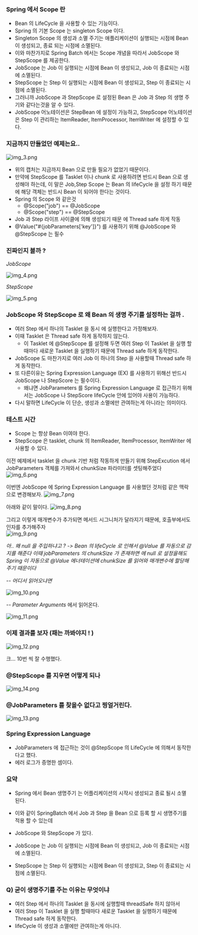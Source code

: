 ### Spring 에서 Scope 란
- Bean 의 LifeCycle 을 사용할 수 있는 기능이다.
- Spring 의 기본 Scope 는 singleton Scope 이다.
- Singleton Scope 의 생성과 소멸 주기는 애플리케이션이 실행되는 시점에 Bean 이 생성되고, 종료 되는 시점에 소멸된다.
- 이와 마찬가지로 Spring Batch 에서는 Scope 개념을 따라서 JobScope 와 StepScope 를 제공한다.
- JobScope 는 Job 이 실행되는 시점에 Bean 이 생성되고, Job 이 종료되는 시점에 소멸된다.
- StepScope 는 Step 이 실행되는 시점에 Bean 이 생성되고, Step 이 종료되는 시점에 소멸된다.
- 그러니까 JobScope 과 StepScope 로 설정된 Bean 은 Job 과 Step 의 생명 주기와 같다는것을 알 수 있다.
- JobScope 어노테이션은 StepBean 에 설정이 가능하고, StepScope 어노테이션은 Step 이 관리하는 ItemReader, ItemProcessor, ItemWriter 에 설정할 수 있다.

### 지금까지 만들었던 예제는요..
![img_3.png](img_3.png)

- 위의 캡처는 지금까지 Bean 으로 만들 필요가 없었기 때문이다.
- 만약에 StepScope 를 Tasklet 이나 chunk 로 사용하려면 반드시 Bean 으로 생성해야 하는데,
이 말은 Job,Step Scope 는 Bean 의 lifeCycle 을 설정 하기 때문에 해당 객체는 반드시 Bean 이 되어야 한다는 것이다.
- Spring 의 Scope 와 같은것 
  - @Scope("job") == @JobScope
  - @Scope("step") == @StepScope
- Job 과 Step 라이프 사이클에 의해 생성되기 때문 에 Thread safe 하게 작동
- @Value("#{jobParameters['key']}") 를 사용하기 위해 @JobScope 와 @StepScope 는 필수

### 진짜인지 볼까 ? 
*JobScope*

![img_4.png](img_4.png)

*StepScope* 

![img_5.png](img_5.png)

### JobScope 와 StepScope 로 왜 Bean 의 생명 주기를 설정하는 걸까 .  
- 여러 Step 에서 하나의 Tasklet 을 동시 에 실행한다고 가정해보자.
- 이때 Tasklet 은 Thread safe 하게 동작하지 않는다.
  - 이 Tasklet 에 @StepScope 를 설정해 두면 여러 Step 이 Tasklet 을 실행 할때마다 새로운 Tasklet 을 실행하기 때문에 Thread safe 하게 동작한다.
- JobScope 도 마찬가지로 여러 Job 이 하나의 Step 을 사용할때 Thread safe 하게 동작한다.
- 또 다른이유는 Spring Expression Language (EX) 를 사용하기 위해선 반드시 JobScope 나 StepScore 는 필수이다.
  - 왜냐면 JobParameters 를 Spring Expression Language 로 접근하기 위해서는 JobScope 나 StepScore lifeCycle 안에 있어야 사용이 가능하다.
- 다시 말하면 LifeCycle 이 단순, 생성과 소멸에만 관여하는게 아니라는 의미이다.


### 테스트 시간
- Scope 는 항상 Bean 이여야 한다.
- StepScope 은 tasklet, chunk 의 ItemReader, ItemProcessor, ItemWriter 에 사용할 수 있다.

이전 예제에서 tasklet 을 chunk 기반 처럼 작동하게 만들기 위해 StepExcution 에서 JobParameters 객체를 가져와서 chunkSize 파라미터를 셋팅해주었다
![img_6.png](img_6.png)

이번엔 JobScope 에 Spring Expression Language 를 사용했던 것처럼 같은 맥락으로 변경해보자.
![img_7.png](img_7.png)

아래와 같이 말이다.
![img_8.png](img_8.png)

그리고 이렇게 매개변수가 추가되면 메서드 시그니처가 달라지기 때문에, 호출부에서도 인자를 추가해주자 <br/>
![img_9.png](img_9.png)

*아.. 왜 null 을 주입하냐고 ? -> Bean 의 lifeCycle 로 인해서 @Value 를 자동으로 감지를 해준다 이때 jobParameters 의 chunkSize 가 존재하면 에 null 로 설정을해도 Spring 이 자동으로 @Value 에너테이션에 chunkSize 를 읽어와 매개변수에 할당해주기 때문이다* <br/>

-- *어디서 읽어오냐면* 

![img_10.png](img_10.png)

-- *Parameter Arguments* 에서 읽어온다.

![img_11.png](img_11.png)

### 이제 결과를 보자 (패는 까봐야지 ! )
![img_12.png](img_12.png)

크... 10번 씩 잘 수행했다.

### @StepScope 를 지우면 어떻게 되나
![img_14.png](img_14.png)

### @JobParameters 를 찾을수 없다고 찡얼거린다.
![img_13.png](img_13.png)

### Spring Expression Language
- JobParameters 에 접근하는 것이 @StepScope 의 LifeCycle 에 의해서 동작한다고 했다.
- 에러 로그가 증명한 셈이다.

### 요약
- Spring 에서 Bean 생명주기 는 어플리케이션의 시작시 생성되고 종료 될시 소멸 된다.
- 이와 같이 SpringBatch 에서 Job 과 Step 을 Bean 으로 등록 할 시 생명주기를 적용 할 수 있는데
- JobScope 와 StepScope 가 있다.

- JobScope 는 Job 이 실행되는 시점에 Bean 이 생성되고, Job 이 종료되는 시점에 소멸된다.
- StepScope 는 Step 이 실행되는 시점에 Bean 이 생성되고, Step 이 종료되는 시점에 소멸된다.

### Q) 굳이 생명주기를 주는 이유는 무엇이냐

- 여러 Step 에서 하나의 Tasklet 을 동시에 실행할때 threadSafe 하지 않아서
- 여러 Step 이 Tasklet 을 실행 할때마다 새로운 Tasklet 을 실행하기 때문에 Thread safe 하게 동작한다.
- lifeCycle 이 생성과 소멸에만 관여하는게 아니다.